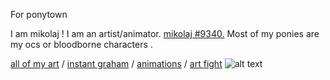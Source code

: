 




For ponytown 

I am mikolaj ! I am an artist/animator. [mikolaj #9340.](https://discordapp.com/users/467102810450690049) Most of my ponies are my ocs or bloodborne characters .

[all of my art](https://toyhou.se/fatalfamilial) /
[instant graham](https://instagram.com/fatalfamilial?igshid=YmMyMTA2M2Y=) /
[animations](https://youtube.com/@fatalfamilial) /
[art fight](https://artfight.net/~fatalfamilial)
![alt text](https://cdn.discordapp.com/attachments/1071941089969307759/1078198432507904071/Sillybilly.gif)
